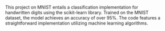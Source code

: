This project on MNIST entails a classification implementation for handwritten digits using the scikit-learn library. Trained on the MNIST dataset, the model achieves an accuracy of over 95%. The code features a straightforward implementation utilizing machine learning algorithms.
